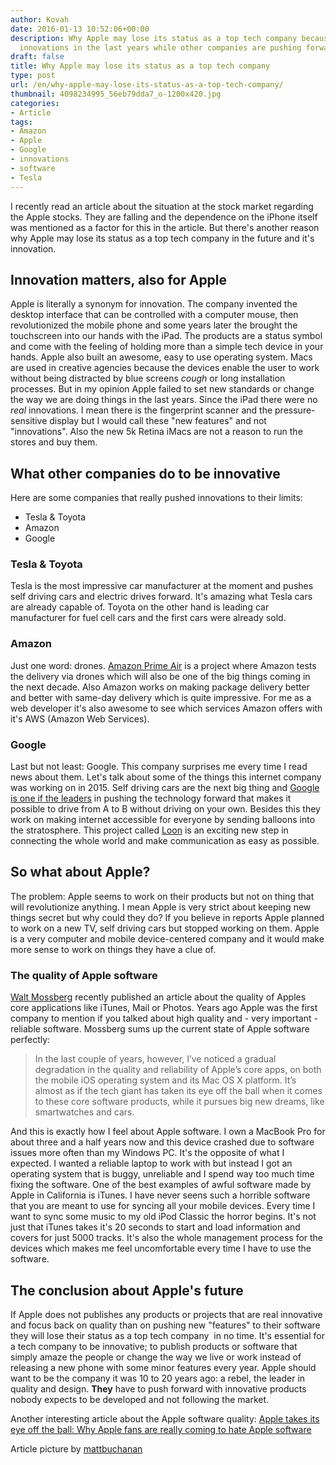 ```yaml
---
author: Kovah
date: 2016-01-13 10:52:06+00:00
description: Why Apple may lose its status as a top tech company because of missing
  innovations in the last years while other companies are pushing forward
draft: false
title: Why Apple may lose its status as a top tech company
type: post
url: /en/why-apple-may-lose-its-status-as-a-top-tech-company/
thumbnail: 4098234995_56eb79dda7_o-1200x420.jpg
categories:
- Article
tags:
- Amazon
- Apple
- Google
- innovations
- software
- Tesla
---
```


I recently read an article about the situation at the stock market regarding the Apple stocks. They are falling and the dependence on the iPhone itself was mentioned as a factor for this in the article. But there's another reason why Apple may lose its status as a top tech company in the future and it's innovation.


## Innovation matters, also for Apple

Apple is literally a synonym for innovation. The company invented the desktop interface that can be controlled with a computer mouse, then revolutionized the mobile phone and some years later the brought the touchscreen into our hands with the iPad. The products are a status symbol and come with the feeling of holding more than a simple tech device in your hands. Apple also built an awesome, easy to use operating system. Macs are used in creative agencies because the devices enable the user to work without being distracted by blue screens *cough* or long installation processes.
But in my opinion Apple failed to set new standards or change the way we are doing things in the last years. Since the iPad there were no _real_ innovations. I mean there is the fingerprint scanner and the pressure-sensitive display but I would call these "new features" and not "innovations". Also the new 5k Retina iMacs are not a reason to run the stores and buy them.


## What other companies do to be innovative

Here are some companies that really pushed innovations to their limits:

* Tesla & Toyota
* Amazon
* Google

### Tesla & Toyota

Tesla is the most impressive car manufacturer at the moment and pushes self driving cars and electric drives forward. It's amazing what Tesla cars are already capable of. Toyota on the other hand is leading car manufacturer for fuel cell cars and the first cars were already sold.

### Amazon

Just one word: drones. [Amazon Prime Air](http://www.amazon.com/b?node=8037720011) is a project where Amazon tests the delivery via drones which will also be one of the big things coming in the next decade. Also Amazon works on making package delivery better and better with same-day delivery which is quite impressive.
For me as a web developer it's also awesome to see which services Amazon offers with it's AWS (Amazon Web Services).

### Google

Last but not least: Google. This company surprises me every time I read news about them. Let's talk about some of the things this internet company was working on in 2015. Self driving cars are the next big thing and [Google is one if the leaders](https://www.google.com/selfdrivingcar/) in pushing the technology forward that makes it possible to drive from A to B without driving on your own.
Besides this they work on making internet accessible for everyone by sending balloons into the stratosphere. This project called [Loon](http://www.google.com/loon/) is an exciting new step in connecting the whole world and make communication as easy as possible.


## So what about Apple?

The problem: Apple seems to work on their products but not on thing that will revolutionize anything. I mean Apple is very strict about keeping new things secret but why could they do? If you believe in reports Apple planned to work on a new TV, self driving cars but stopped working on them. Apple is a very computer and mobile device-centered company and it would make more sense to work on things they have a clue of.


### The quality of Apple software

[Walt Mossberg](http://www.theverge.com/2016/2/3/10900612/walt-mossberg-apple-iphone-ios-mac-osx-app-problems) recently published an article about the quality of Apples core applications like iTunes, Mail or Photos. Years ago Apple was the first company to mention if you talked about high quality and - very important - reliable software. Mossberg sums up the current state of Apple software perfectly:

> In the last couple of years, however, I’ve noticed a gradual degradation in the quality and reliability of Apple’s core apps, on both the mobile iOS operating system and its Mac OS X platform. It’s almost as if the tech giant has taken its eye off the ball when it comes to these core software products, while it pursues big new dreams, like smartwatches and cars.

And this is exactly how I feel about Apple software. I own a MacBook Pro for about three and a half years now and this device crashed due to software issues more often than my Windows PC. It's the opposite of what I expected. I wanted a reliable laptop to work with but instead I got an operating system that is buggy, unreliable and I spend way too much time fixing the software. One of the best examples of awful software made by Apple in California is iTunes. I have never seens such a horrible software that you are meant to use for syncing all your mobile devices. Every time I want to sync some music to my old iPod Classic the horror begins. It's not just that iTunes takes it's 20 seconds to start and load information and covers for just 5000 tracks. It's also the whole management process for the devices which makes me feel uncomfortable every time I have to use the software.


## The conclusion about Apple's future

If Apple does not publishes any products or projects that are real innovative and focus back on quality than on pushing new "features" to their software they will lose their status as a top tech company  in no time. It's essential for a tech company to be innovative; to publish products or software that simply amaze the people or change the way we live or work instead of releasing a new phone with some minor features every year.
Apple should want to be the company it was 10 to 20 years ago: a rebel, the leader in quality and design. **They** have to push forward with innovative products nobody expects to be developed and not following the market.

Another interesting article about the Apple software quality: [Apple takes its eye off the ball: Why Apple fans are really coming to hate Apple software](http://www.latimes.com/business/hiltzik/la-fi-mh-apple-users-really-hate-apple-software-20160208-column.html)

Article picture by [mattbuchanan](http://flickr.com/photos/mattbuchanan)

